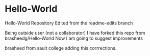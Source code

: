 # Hello-World
Hello-World Repository
Edited from the readme-edits branch

Being outside user (not a collaborator) 
I have forked this repo from brasheedg/Hello-World
Now I am going to suggest improvements

brasheed from sault college adding this corrrections.
